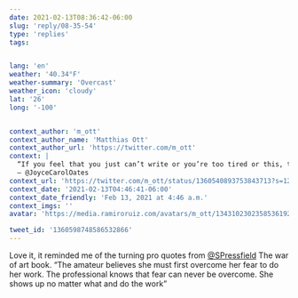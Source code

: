 ```yaml
---
date: 2021-02-13T08:36:42-06:00
slug: 'reply/08-35-54'
type: 'replies'
tags:


lang: 'en'
weather: '40.34°F'
weather-summary: 'Overcast'
weather_icon: 'cloudy'
lat: '26'
long: '-100'


context_author: 'm_ott'
context_author_name: 'Matthias Ott'
context_author_url: 'https://twitter.com/m_ott'
context: |
  “If you feel that you just can’t write or you’re too tired or this, that, and the other, just stop thinking about it, and go and work. Life doesn’t have to be so overthought. You don’t have to wait to be inspired. Just start working.”
  – @JoyceCarolOates
context_url: 'https://twitter.com/m_ott/status/1360540893753843713?s=12'
context_date: '2021-02-13T04:46:41-06:00'
context_date_friendly: 'Feb 13, 2021 at 4:46 a.m.'
context_imgs: ''
avatar: 'https://media.ramiroruiz.com/avatars/m_ott/1343102302358536192/xdtCGwSB_bigger.jpg'

tweet_id: '1360598748586532866'
---
```

‪Love it, it reminded me of the turning pro quotes from [@SPressfield](https://twitter.com/@SPressfield) The war of art book.‬
‪“The amateur believes she must first overcome her fear to do her work. The professional knows that fear can never be overcome. She shows up no matter what and do the work”‬